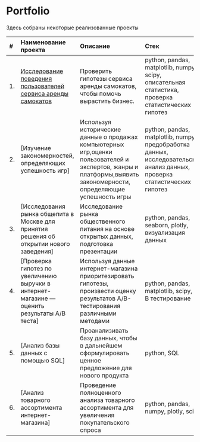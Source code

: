 # Portfolio

Здесь собраны некоторые реализованные проекты

| #   | Наименование проекта                                                                                                     | Описание                                                                           |Стек                                                                                   |
|:--- |:------------------------------------------------------------------------------------------------------------------------|:-----------------------------------------------------------------------------------------------------------------------------|:-------------------------------------------|
|1.   | [Исследование поведения пользователей сервиса аренды самокатов](https://goo.su/p2yEa) | Проверить гипотезы сервиса аренды самокатов, чтобы помочь вырастить бизнес. |python, pandas, matplotlib, numpy, scipy, описательная статистика, проверка статистических гипотез                  |
|2.   | [Изучение закономерностей, определяющих успешность игр]         | Используя исторические данные о продажах компьютерных игр,оценки пользователей и экспертов, жанры и платформы,выявить закономерности, определяющие успешность игры  | python, pandas, matplotlib, numpy, предобработка данных, исследовательский анализ данных, проверка статистических гипотез  |
|3.   | [Исследования рынка общепита в Москве для принятия решения об открытии нового заведения] | Исследование рынка общественного питания на основе открытых данных, подготовка презентации | python, pandas, seaborn, plotly, визуализация данных |
|4.   | [Проверка гипотез по увеличению выручки в интернет-магазине — оценить результаты A/B теста] | Используя данные интернет-магазина приоритезировать гипотезы, произвести оценку результатов A/B-тестирования различными методами | python, pandas, matplotlib, scipy, А/В тестирование |
|5.   | [Анализ базы данных с помощью SQL] | Проанализивать базу данных, чтобы в дальнейшем сформулировать ценное предложение для нового продукта | python, SQL  |
|6.   | [Анализ товарного ассортимента интернет-магазина] | Проведение полноценного анализа товарного ассортимента для увеличения покупательского спроса | python, pandas, numpy, plotly,  scipy |
